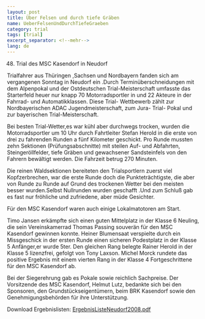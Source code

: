 ```yaml
---
layout: post
title: Über Felsen und durch tiefe Gräben
name: UeberFelsenUndDurchTiefeGraeben
category: trial
tags: [trial]
excerpt_separator: <!--mehr-->
lang: de
---
```


48.  Trial des MSC Kasendorf in Neudorf

<!--mehr-->

Trialfahrer aus Thüringen ,Sachsen und Nordbayern fanden sich am vergangenen Sonntag in Neudorf ein .Durch Terminüberschneidungen mit dem Alpenpokal und der Ostdeutschen Trial-Meisterschaft umfasste das Starterfeld heuer nur knapp 70 Motorradsportler in  und 22 Akteure in der Fahrrad- und Automatikklassen. Diese Trial- Wettbewerb zählt zur Nordbayerischen ADAC Jugendmeisterschaft, zum  Jura- Trial- Pokal und zur bayerischen Trial-Meisterschaft.

Bei besten Trial-Wetter,es war kühl aber durchwegs trocken, wurden die Motorradsportler um 10 Uhr  durch Fahrtleiter Stefan Herold in die erste von drei zu fahrenden Runden a fünf Kilometer geschickt. Pro Runde mussten zehn Sektionen (Prüfungsabschnitte) mit steilen Auf- und Abfahrten, Steingeröllfelder, tiefe Gräben und gewachsener Sandsteinfels von den Fahrern bewältigt werden. Die Fahrzeit betrug 270 Minuten.

Die reinen Waldsektionen bereiteten den Trialsportlern zuerst viel Kopfzerbrechen, war die erste Runde doch die Punkteträchtigste, die aber von Runde zu Runde auf Grund des trockenen Wetter bei den meisten besser wurden.Selbst Nullrunden wurden geschafft .Und zum Schluß gab es fast nur fröhliche und zufriedene,  aber müde Gesichter.

Für den MSC Kasendorf waren auch einige Lokalmatotoren am Start.

Timo Jansen erkämpfte sich einen guten Mittelplatz in der Klasse 6 Neuling, die sein Vereinskamerrad Thomas Passing souverän für den MSC Kasendorf gewinnen konnte. Heiner Blumensaat verspielte durch ein Missgeschick in der ersten Runde einen sicheren Podestplatz in der Klasse 5 Anfänger,er wurde 5ter. Den gleichen Rang belegte Rainer Herold in der Klasse 5 lizenzfrei, gefolgt von Tony Laxson.   Michel Morck rundete das positive Ergebnis mit einem vierten Rang in der Klasse 4 Fortgeschrittene für den MSC Kasendorf ab.

Bei der Siegerehrung gab es Pokale sowie reichlich Sachpreise. Der Vorsitzende des MSC Kasendorf, Helmut Lutz, bedankte sich bei den Sponsoren, den Grundstückseigentümern, beim BRK Kasendorf sowie den Genehmigungsbehörden für ihre Unterstützung.

Download Ergebnislisten: [ErgebnisListeNeudorf2008.pdf](download/ErgebnisListeNeudorf2008.pdf)
